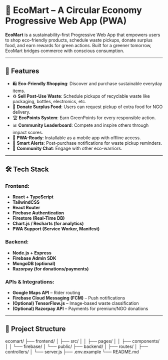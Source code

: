 # 🌱 EcoMart – A Circular Economy Progressive Web App (PWA)

**EcoMart** is a sustainability-first Progressive Web App that empowers users to shop eco-friendly products, schedule waste pickups, donate surplus food, and earn rewards for green actions. Built for a greener tomorrow, EcoMart bridges commerce with conscious consumption.

---

## 🚀 Features

- 🛍️ **Eco-Friendly Shopping**: Discover and purchase sustainable everyday items.
- ♻️ **Sell Post-Use Waste**: Schedule pickups of recyclable waste like packaging, bottles, electronics, etc.
- 🍱 **Donate Surplus Food**: Users can request pickup of extra food for NGO delivery.
- 🏆 **EcoPoints System**: Earn GreenPoints for every responsible action.
- 📊 **Community Leaderboard**: Compete and inspire others through impact scores.
- 📱 **PWA-Ready**: Installable as a mobile app with offline access.
- 🔔 **Smart Alerts**: Post-purchase notifications for waste pickup reminders.
- 💬 **Community Chat**: Engage with other eco-warriors.

---

## 🛠 Tech Stack

### Frontend:
- **React + TypeScript**
- **TailwindCSS**
- **React Router**
- **Firebase Authentication**
- **Firestore (Real-Time DB)**
- **Chart.js / Recharts (for analytics)**
- **PWA Support (Service Worker, Manifest)**

### Backend:
- **Node.js + Express**
- **Firebase Admin SDK**
- **MongoDB (optional)**
- **Razorpay (for donations/payments)**

### APIs & Integrations:
- **Google Maps API** – Rider routing
- **Firebase Cloud Messaging (FCM)** – Push notifications
- **(Optional) TensorFlow.js** – Image-based waste classification
- **(Optional) Razorpay API** – Payments for premium/NGO donations

---

## 📁 Project Structure

ecomart/
├── frontend/
│ ├── src/
│ │ ├── pages/
│ │ ├── components/
│ │ └── firebase/
│ └── public/
├── backend/
│ ├── routes/
│ ├── controllers/
│ └── server.js
├── .env.example
└── README.md
